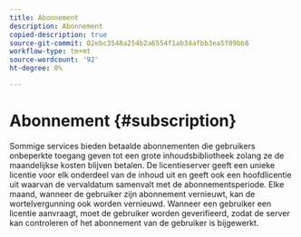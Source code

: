 ```yaml
---
title: Abonnement
description: Abonnement
copied-description: true
source-git-commit: 02ebc3548a254b2a6554f1ab34afbb3ea5f09bb8
workflow-type: tm+mt
source-wordcount: '92'
ht-degree: 0%

---
```


# Abonnement {#subscription}

Sommige services bieden betaalde abonnementen die gebruikers onbeperkte toegang geven tot een grote inhoudsbibliotheek zolang ze de maandelijkse kosten blijven betalen. De licentieserver geeft een unieke licentie voor elk onderdeel van de inhoud uit en geeft ook een hoofdlicentie uit waarvan de vervaldatum samenvalt met de abonnementsperiode. Elke maand, wanneer de gebruiker zijn abonnement vernieuwt, kan de wortelvergunning ook worden vernieuwd. Wanneer een gebruiker een licentie aanvraagt, moet de gebruiker worden geverifieerd, zodat de server kan controleren of het abonnement van de gebruiker is bijgewerkt.
